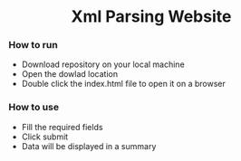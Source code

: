 <h1 align="center">Xml Parsing Website</h1>

<h3>How to run</h3>
<ul>
  <li>Download repository on your local machine</li>
  <li>Open the dowlad location</li>
  <li>Double click the index.html file to open it on a browser</li>
</ul>

<h3>How to use</h3>
<ul>
  <li>Fill the required fields</li>
  <li>Click submit</li>
  <li>Data will be displayed in a summary</li>
</ul>
